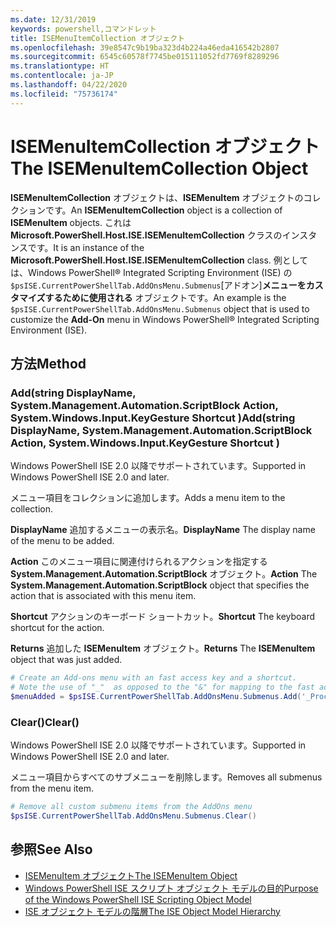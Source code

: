 ```yaml
---
ms.date: 12/31/2019
keywords: powershell,コマンドレット
title: ISEMenuItemCollection オブジェクト
ms.openlocfilehash: 39e8547c9b19ba323d4b224a46eda416542b2807
ms.sourcegitcommit: 6545c60578f7745be015111052fd7769f8289296
ms.translationtype: HT
ms.contentlocale: ja-JP
ms.lasthandoff: 04/22/2020
ms.locfileid: "75736174"
---
```

# <a name="the-isemenuitemcollection-object"></a><span data-ttu-id="78414-103">ISEMenuItemCollection オブジェクト</span><span class="sxs-lookup"><span data-stu-id="78414-103">The ISEMenuItemCollection Object</span></span>

<span data-ttu-id="78414-104">**ISEMenuItemCollection** オブジェクトは、**ISEMenuItem** オブジェクトのコレクションです。</span><span class="sxs-lookup"><span data-stu-id="78414-104">An **ISEMenuItemCollection** object is a collection of **ISEMenuItem** objects.</span></span> <span data-ttu-id="78414-105">これは **Microsoft.PowerShell.Host.ISE.ISEMenuItemCollection** クラスのインスタンスです。</span><span class="sxs-lookup"><span data-stu-id="78414-105">It is an instance of the **Microsoft.PowerShell.Host.ISE.ISEMenuItemCollection** class.</span></span> <span data-ttu-id="78414-106">例としては、Windows PowerShell® Integrated Scripting Environment (ISE) の `$psISE.CurrentPowerShellTab.AddOnsMenu.Submenus`[アドオン]**メニューをカスタマイズするために使用される** オブジェクトです。</span><span class="sxs-lookup"><span data-stu-id="78414-106">An example is the `$psISE.CurrentPowerShellTab.AddOnsMenu.Submenus` object that is used to customize the **Add-On** menu in Windows PowerShell® Integrated Scripting Environment (ISE).</span></span>

## <a name="method"></a><span data-ttu-id="78414-107">方法</span><span class="sxs-lookup"><span data-stu-id="78414-107">Method</span></span>

### <a name="addstring-displayname-systemmanagementautomationscriptblock-action-systemwindowsinputkeygesture-shortcut-"></a><span data-ttu-id="78414-108">Add\(string DisplayName, System.Management.Automation.ScriptBlock Action, System.Windows.Input.KeyGesture Shortcut \)</span><span class="sxs-lookup"><span data-stu-id="78414-108">Add\(string DisplayName, System.Management.Automation.ScriptBlock Action, System.Windows.Input.KeyGesture Shortcut \)</span></span>

<span data-ttu-id="78414-109">Windows PowerShell ISE 2.0 以降でサポートされています。</span><span class="sxs-lookup"><span data-stu-id="78414-109">Supported in Windows PowerShell ISE 2.0 and later.</span></span>

<span data-ttu-id="78414-110">メニュー項目をコレクションに追加します。</span><span class="sxs-lookup"><span data-stu-id="78414-110">Adds a menu item to the collection.</span></span>

<span data-ttu-id="78414-111">**DisplayName** 追加するメニューの表示名。</span><span class="sxs-lookup"><span data-stu-id="78414-111">**DisplayName** The display name of the menu to be added.</span></span>

<span data-ttu-id="78414-112">**Action** このメニュー項目に関連付けられるアクションを指定する **System.Management.Automation.ScriptBlock** オブジェクト。</span><span class="sxs-lookup"><span data-stu-id="78414-112">**Action** The **System.Management.Automation.ScriptBlock** object that specifies the action that is associated with this menu item.</span></span>

<span data-ttu-id="78414-113">**Shortcut** アクションのキーボード ショートカット。</span><span class="sxs-lookup"><span data-stu-id="78414-113">**Shortcut** The keyboard shortcut for the action.</span></span>

<span data-ttu-id="78414-114">**Returns** 追加した **ISEMenuItem** オブジェクト。</span><span class="sxs-lookup"><span data-stu-id="78414-114">**Returns** The **ISEMenuItem** object that was just added.</span></span>

```powershell
# Create an Add-ons menu with an fast access key and a shortcut.
# Note the use of "_"  as opposed to the "&" for mapping to the fast access key letter for the menu item.
$menuAdded = $psISE.CurrentPowerShellTab.AddOnsMenu.Submenus.Add('_Process', {Get-Process}, 'Alt+P')
```

### <a name="clear"></a><span data-ttu-id="78414-115">Clear\(\)</span><span class="sxs-lookup"><span data-stu-id="78414-115">Clear\(\)</span></span>

<span data-ttu-id="78414-116">Windows PowerShell ISE 2.0 以降でサポートされています。</span><span class="sxs-lookup"><span data-stu-id="78414-116">Supported in Windows PowerShell ISE 2.0 and later.</span></span>

<span data-ttu-id="78414-117">メニュー項目からすべてのサブメニューを削除します。</span><span class="sxs-lookup"><span data-stu-id="78414-117">Removes all submenus from the menu item.</span></span>

```powershell
# Remove all custom submenu items from the AddOns menu
$psISE.CurrentPowerShellTab.AddOnsMenu.Submenus.Clear()
```

## <a name="see-also"></a><span data-ttu-id="78414-118">参照</span><span class="sxs-lookup"><span data-stu-id="78414-118">See Also</span></span>

- [<span data-ttu-id="78414-119">ISEMenuItem オブジェクト</span><span class="sxs-lookup"><span data-stu-id="78414-119">The ISEMenuItem Object</span></span>](The-ISEMenuItem-Object.md)
- [<span data-ttu-id="78414-120">Windows PowerShell ISE スクリプト オブジェクト モデルの目的</span><span class="sxs-lookup"><span data-stu-id="78414-120">Purpose of the Windows PowerShell ISE Scripting Object Model</span></span>](Purpose-of-the-Windows-PowerShell-ISE-Scripting-Object-Model.md)
- [<span data-ttu-id="78414-121">ISE オブジェクト モデルの階層</span><span class="sxs-lookup"><span data-stu-id="78414-121">The ISE Object Model Hierarchy</span></span>](The-ISE-Object-Model-Hierarchy.md)
